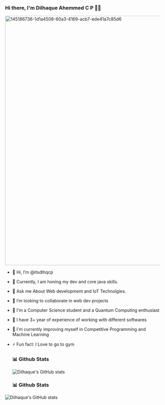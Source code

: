  <h3>Hi there, I'm Dilhaque Ahemmed C P  👋🏼</h3>

<img width="813" alt="145186736-1d1a4508-60a3-4169-acb7-ede41a7c85d6" src="https://github.com/itsdlhqcp/itsdlhqcp/assets/95963252/73d58c9f-8873-4587-bf3f-f0aa152085ba">



- 👋 Hi, I’m @itsdlhqcp
- 🔭 Currently, I am honing my dev and core java skills.
- 💬 Ask me About Web development and IoT Technolgies.
- 👯 I’m looking to collaborate in web dev projects
- 👋 I'm a Computer Science student and a Quantum Computing enthusiast
- 🔭 I have 3+ year of experience of working with different softwares
- 🌱 I'm currently improving myself in Competitive Programming and Machine Learning
- ⚡ Fun fact: I Love to go to gym


  <h3>📊 Github Stats</h3>
  
  ![Dilhaque's GitHub stats](https://github-readme-stats.vercel.app/api?username=itsdlhqcp&show_icons=true&theme=transparent)

  <h3 style="position: relative;">📊 Github Stats <span style="position: absolute; bottom: -4px; left: 0; height: 1px; width: 50px; background-color: #FFFFFF;"></span></h3>

![Dilhaque's GitHub stats](https://github-readme-stats.vercel.app/api?username=itsdlhqcp&show_icons=true&theme=transparent)



<!---
itsdlhqcp/itsdlhqcp is a ✨ special ✨ repository because its `README.md` (this file) appears on your GitHub profile.
You can click the Preview link to take a look at your changes.
--->
